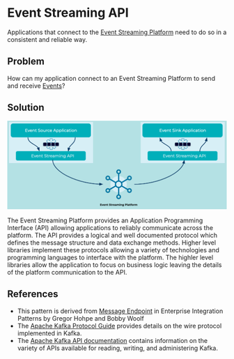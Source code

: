 # Event Streaming API
Applications that connect to the [Event Streaming Platform](../event-stream/event-streaming-platform.md) need to do so in a consistent and reliable way. 

## Problem
How can my application connect to an Event Streaming Platform to send and receive [Events](../event/events.md)?

## Solution
![event-streaming-api](../img/event-streaming-api.png)

The Event Streaming Platform provides an Application Programming Interface (API) allowing applications to reliably communicate across the platform. The API provides a logical and well documented protocol which defines the message structure and data exchange methods. Higher level libraries implement these protocols allowing a variety of technologies and programming languages to interface with the platform. The highler level libraries allow the application to focus on business logic leaving the details of the platform communication to the API.

## References
* This pattern is derived from [Message Endpoint](https://www.enterpriseintegrationpatterns.com/patterns/messaging/MessageEndpoint.html) in Enterprise Integration Patterns by Gregor Hohpe and Bobby Woolf
* The [Apache Kafka Protocol Guide](https://kafka.apache.org/protocol.html) provides details on the wire protocol implemented in Kafka.
* The [Apache Kafka API documentation](https://kafka.apache.org/documentation/#api) contains information on the variety of APIs available for reading, writing, and administering Kafka.
